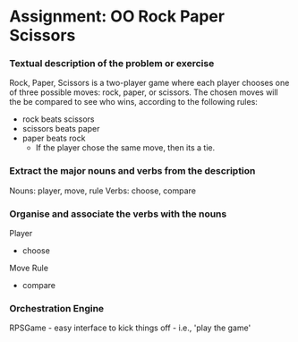 # Assignment: OO Rock Paper Scissors

### Textual description of the problem or exercise

Rock, Paper, Scissors is a two-player game where each player chooses one of three possible moves:  rock, paper, or scissors.  The chosen moves will the be compared to see who wins, according to the following rules:
  - rock beats scissors
  - scissors beats paper
  - paper beats rock
 	- If the player chose the same move, then its a tie.

### Extract the major nouns and verbs from the description
Nouns: player, move, rule
Verbs: choose, compare  

### Organise and associate the verbs with the nouns
Player
  - choose

Move
Rule

  - compare

### Orchestration Engine
	
RPSGame
	- easy interface to kick things off - i.e., 'play the game'
